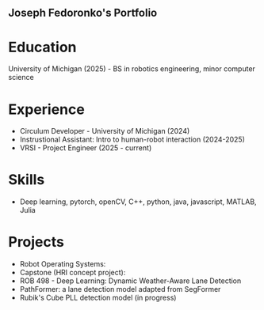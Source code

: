 ## Joseph Fedoronko's Portfolio

# Education
University of Michigan (2025) - BS in robotics engineering, minor computer science

# Experience
- Circulum Developer - University of Michigan (2024)
- Instrustional Assistant: Intro to human-robot interaction (2024-2025)
- VRSI - Project Engineer (2025 - current)

# Skills
- Deep learning, pytorch, openCV, C++, python, java, javascript, MATLAB, Julia

# Projects
- Robot Operating Systems:
- Capstone (HRI concept project):
- ROB 498 - Deep Learning: Dynamic Weather-Aware Lane Detection
- PathFormer: a lane detection model adapted from SegFormer
- Rubik's Cube PLL detection model (in progress)
